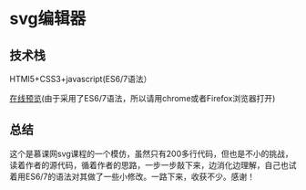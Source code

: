 # svg编辑器

## 技术栈
HTMl5+CSS3+javascript(ES6/7语法）

[在线预览](https://yangpeijia.github.io/svgEditor-clone/)(由于采用了ES6/7语法，所以请用chrome或者Firefox浏览器打开)

## 总结
这个是慕课网svg课程的一个模仿，虽然只有200多行代码，但也是不小的挑战，读着作者的源代码，循着作者的思路，一步一步敲下来，边消化边理解，自己也试着用ES6/7的语法对其做了一些小修改。一路下来，收获不少。感谢！
